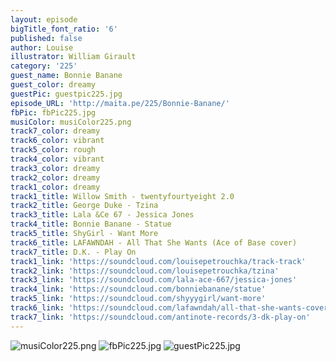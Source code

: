 ```yaml
---
layout: episode
bigTitle_font_ratio: '6'
published: false
author: Louise
illustrator: William Girault
category: '225'
guest_name: Bonnie Banane
guest_color: dreamy
guestPic: guestpic225.jpg
episode_URL: 'http://maita.pe/225/Bonnie-Banane/'
fbPic: fbPic225.jpg
musiColor: musiColor225.png
track7_color: dreamy
track6_color: vibrant
track5_color: rough
track4_color: vibrant
track3_color: dreamy
track2_color: dreamy
track1_color: dreamy
track1_title: Willow Smith - twentyfourtyeight 2.0
track2_title: George Duke - Tzina
track3_title: Lala &Ce 67 - Jessica Jones
track4_title: Bonnie Banane - Statue
track5_title: ShyGirl - Want More
track6_title: LAFAWNDAH - All That She Wants (Ace of Base cover)
track7_title: D.K. - Play On
track1_link: 'https://soundcloud.com/louisepetrouchka/track-track'
track2_link: 'https://soundcloud.com/louisepetrouchka/tzina'
track3_link: 'https://soundcloud.com/lala-ace-667/jessica-jones'
track4_link: 'https://soundcloud.com/bonniebanane/statue'
track5_link: 'https://soundcloud.com/shyyygirl/want-more'
track6_link: 'https://soundcloud.com/lafawndah/all-that-she-wants-cover'
track7_link: 'https://soundcloud.com/antinote-records/3-dk-play-on'
---
```

![musiColor225.png]({{site.baseurl}}/img/musiColor225.png)
![fbPic225.jpg]({{site.baseurl}}/img/fbPic225.jpg)
![guestPic225.jpg]({{site.baseurl}}/img/guestPic225.jpg)
